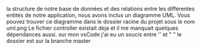 la structure de notre base de données et des relations entre les différentes entités de notre application, 
nous avons inclus un diagramme UML. Vous pouvez trouver ce diagramme dans le dossier racine du projet sous le nom uml.png 
Le fichier controller existait deja et il me manquait quelques dépendances aussi. 
sur mon vsCode j'ai eu un soucis entre '' et " "
le dossier est sur la branche master

